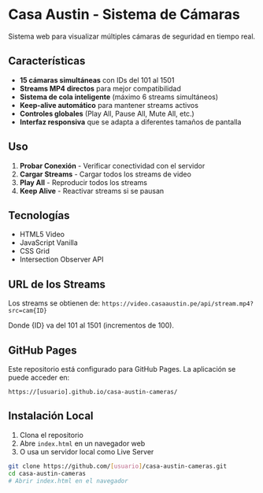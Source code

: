 # Casa Austin - Sistema de Cámaras

Sistema web para visualizar múltiples cámaras de seguridad en tiempo real.

## Características

- **15 cámaras simultáneas** con IDs del 101 al 1501
- **Streams MP4 directos** para mejor compatibilidad
- **Sistema de cola inteligente** (máximo 6 streams simultáneos)
- **Keep-alive automático** para mantener streams activos
- **Controles globales** (Play All, Pause All, Mute All, etc.)
- **Interfaz responsiva** que se adapta a diferentes tamaños de pantalla

## Uso

1. **Probar Conexión** - Verificar conectividad con el servidor
2. **Cargar Streams** - Cargar todos los streams de video
3. **Play All** - Reproducir todos los streams
4. **Keep Alive** - Reactivar streams si se pausan

## Tecnologías

- HTML5 Video
- JavaScript Vanilla
- CSS Grid
- Intersection Observer API

## URL de los Streams

Los streams se obtienen de: `https://video.casaaustin.pe/api/stream.mp4?src=cam{ID}`

Donde {ID} va del 101 al 1501 (incrementos de 100).

## GitHub Pages

Este repositorio está configurado para GitHub Pages. La aplicación se puede acceder en:

`https://[usuario].github.io/casa-austin-cameras/`

## Instalación Local

1. Clona el repositorio
2. Abre `index.html` en un navegador web
3. O usa un servidor local como Live Server

```bash
git clone https://github.com/[usuario]/casa-austin-cameras.git
cd casa-austin-cameras
# Abrir index.html en el navegador
```
